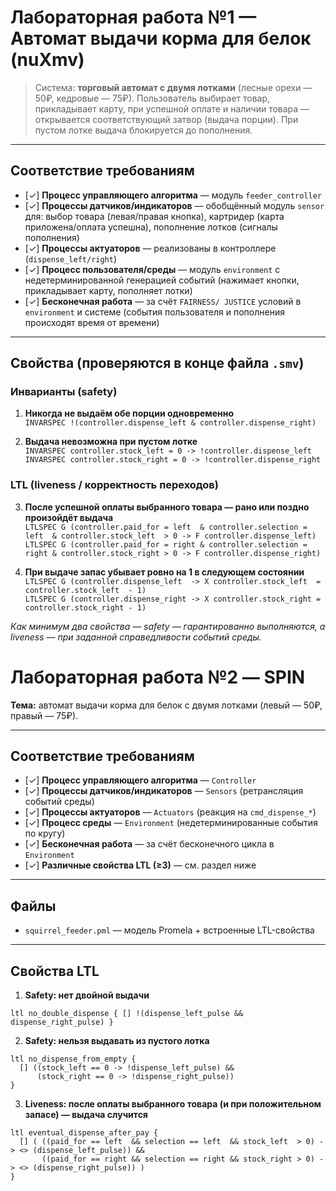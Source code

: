 # Лабораторная работа №1 — Автомат выдачи корма для белок (nuXmv)

> Система: **торговый автомат с двумя лотками** (лесные орехи — 50₽, кедровые — 75₽).
> Пользователь выбирает товар, прикладывает карту, при успешной оплате и наличии
> товара — открывается соответствующий затвор (выдача порции). При пустом лотке
> выдача блокируется до пополнения.

---

## Соответствие требованиям

- [✓] **Процесс управляющего алгоритма** — модуль `feeder_controller`
- [✓] **Процессы датчиков/индикаторов** — обобщённый модуль `sensor` для:
  выбор товара (левая/правая кнопка), картридер (карта приложена/оплата успешна),
  пополнение лотков (сигналы пополнения)
- [✓] **Процессы актуаторов** — реализованы в контроллере (`dispense_left/right`)
- [✓] **Процесс пользователя/среды** — модуль `environment` с недетерминированной
  генерацией событий (нажимает кнопки, прикладывает карту, пополняет лотки)
- [✓] **Бесконечная работа** — за счёт `FAIRNESS/ JUSTICE` условий в `environment` и
  системе (события пользователя и пополнения происходят время от времени)

---

## Свойства (проверяются в конце файла `.smv`)

### Инварианты (safety)
1. **Никогда не выдаём обе порции одновременно**  
   `INVARSPEC !(controller.dispense_left & controller.dispense_right)`

2. **Выдача невозможна при пустом лотке**  
   `INVARSPEC controller.stock_left = 0 -> !controller.dispense_left`  
   `INVARSPEC controller.stock_right = 0 -> !controller.dispense_right`

### LTL (liveness / корректность переходов)
3. **После успешной оплаты выбранного товара — рано или поздно произойдёт выдача**  
   `LTLSPEC G (controller.paid_for = left  & controller.selection = left  & controller.stock_left  > 0 -> F controller.dispense_left)`  
   `LTLSPEC G (controller.paid_for = right & controller.selection = right & controller.stock_right > 0 -> F controller.dispense_right)`

4. **При выдаче запас убывает ровно на 1 в следующем состоянии**  
   `LTLSPEC G (controller.dispense_left  -> X controller.stock_left  = controller.stock_left  - 1)`  
   `LTLSPEC G (controller.dispense_right -> X controller.stock_right = controller.stock_right - 1)`

*Как минимум два свойства — safety — гарантированно выполняются, а liveness — при заданной справедливости событий среды.*

# Лабораторная работа №2 — SPIN
**Тема:** автомат выдачи корма для белок с двумя лотками (левый — 50₽, правый — 75₽).

---

## Соответствие требованиям
- [✓] **Процесс управляющего алгоритма** — `Controller`
- [✓] **Процессы датчиков/индикаторов** — `Sensors` (ретрансляция событий среды)
- [✓] **Процессы актуаторов** — `Actuators` (реакция на `cmd_dispense_*`)
- [✓] **Процесс среды** — `Environment` (недетерминированные события по кругу)
- [✓] **Бесконечная работа** — за счёт бесконечного цикла в `Environment`
- [✓] **Различные свойства LTL (≥3)** — см. раздел ниже

---

## Файлы
- `squirrel_feeder.pml` — модель Promela + встроенные LTL-свойства

---

## Свойства LTL

1. **Safety: нет двойной выдачи**
```promela
ltl no_double_dispense { [] !(dispense_left_pulse && dispense_right_pulse) }
```
2. **Safety: нельзя выдавать из пустого лотка**
```promela
ltl no_dispense_from_empty {
  [] ((stock_left == 0 -> !dispense_left_pulse) &&
      (stock_right == 0 -> !dispense_right_pulse))
}
```
3. **Liveness: после оплаты выбранного товара (и при положительном запасе) — выдача случится**
```promela
ltl eventual_dispense_after_pay {
  [] ( ((paid_for == left  && selection == left  && stock_left  > 0) -> <> (dispense_left_pulse)) &&
       ((paid_for == right && selection == right && stock_right > 0) -> <> (dispense_right_pulse)) )
}
```